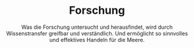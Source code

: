 ---
title: Forschung
subtitle: >-
    Was die Forschung untersucht und herausfindet, wird durch  Wissenstransfer greifbar und verständlich.
    Und ermöglicht so sinnvolles und effektives Handeln für die Meere.
image: https://res.cloudinary.com/deepwave-org/c_crop,w_800,h_250,g_south,q_auto,dpr_2.0/f_auto/v1747245472/deepwave.org/Parallaxe_Forschung_2.jpg
overlay: rgba(0,26,35,0.25)
order: 7
---